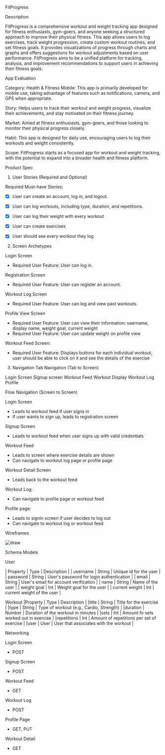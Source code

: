 FitProgress

Description

FitProgress is a comprehensive workout and weight tracking app designed for fitness enthusiasts, gym-goers, and anyone seeking a structured approach to improve their physical fitness. This app allows users to log exercises, track weight progression, create custom workout routines, and set fitness goals. It provides visualizations of progress through charts and graphs and offers suggestions for workout adjustments based on user performance. FitProgress aims to be a unified platform for tracking, analysis, and improvement recommendations to support users in achieving their fitness goals.

App Evaluation

Category: Health & Fitness
Mobile: This app is primarily developed for mobile use, taking advantage of features such as notifications, camera, and GPS when appropriate.

Story: Helps users to track their workout and weight progress, visualize their achievements, and stay motivated on their fitness journey.

Market: Aimed at fitness enthusiasts, gym-goers, and those looking to monitor their physical progress closely.

Habit: This app is designed for daily use, encouraging users to log their workouts and weight consistently.

Scope: FitProgress starts as a focused app for workout and weight tracking, with the potential to expand into a broader health and fitness platform.

Product Spec

1. User Stories (Required and Optional)


Required Must-have Stories:

- [x] User can create an account, log in, and logout.
- [x] User can log workouts, including type, duration, and repetitions.
- [x] User can log their weight with every workout
- [x] User can create exercises
- [x] User should see every workout they log 


2. Screen Archetypes


Login Screen
- Required User Feature: User can log in.


Registration Screen
- Required User Feature: User can register an account.


Workout Log Screen
- Required User Feature: User can log and view past workouts.


Profile View Screen
- Required User Feature: User can view their information: username, display name, weight goal, current weight
- Required User Feature: User can update weight on profile view


Workout Feed Screen:
- Required User Feature: Displays buttons for each individual workout, user should be able to click on it and see the details of the exercise


3. Navigation
Tab Navigation (Tab to Screen)

Login Screen
Signup screen
Workout Feed
Workout Display
Workout Log
Profile

Flow Navigation (Screen to Screen)

Login Screen
- Leads to workout feed if user signs in
- If user wants to sign up, leads to registration screen

Signup Screen
- Leads to workout feed when user signs up with valid credentials

Workout Feed
- Leads to screen where exercise details are shown
- Can navigate to workout log page or profile page

Workout Detail Screen
- Leads back to the workout feed

Workout Log:
- Can navigate to profile page or workout feed

Profile page:
- Leads to signin screen if user decides to log out
- Can navigate to workout log or workout feed

Wireframes

![draw](https://hackmd.io/_uploads/rJhVO2jAa.png)


Schema
Models

User

| Property       | Type     | Description                              |
| username       | String   | Unique id for the user                   |
| password       | String   | User's password for login authentication |
| email          | String   | User's email for account verification    |
| name           | String   | Name of the user                         |
| weight goal    | Int      | Weight goal for the user                 |
| current weight | Int      | current weight of the user               |

Workout
|Property	   |  Type	   |    Description                                 |
|title     	 |  String	 | Title for the exercise                         |
|type	       |  String	 | Type of workout (e.g., Cardio, Strength)       |
|duration	   |  Number	 | Duration of the workout in minutes             |
|sets        |  Int      | Amount fo sets worked out in exercise          |
|repetitions |  Int	     | Amount of repetitions per set of exercise      |
|user        |  User     | User that associates with the workout          |

Networking

Login Screen
- POST

Signup Screen
- POST

Workout Feed
- GET

Workout Log
- POST

Profile Page
- GET, PUT

Workout Detail
- GET
